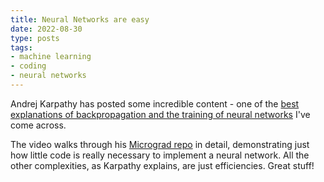```yaml
---
title: Neural Networks are easy
date: 2022-08-30
type: posts
tags:
- machine learning
- coding
- neural networks
---
```

Andrej Karpathy has posted some incredible content - one of the [best explanations of backpropagation and the training of neural networks](https://www.youtube.com/watch?v=VMj-3S1tku0) I've come across.

The video walks through his [Micrograd repo](https://github.com/karpathy/micrograd) in detail, demonstrating just how little code is really necessary to implement a neural network. All the other complexities, as Karpathy explains, are just efficiencies. Great stuff!